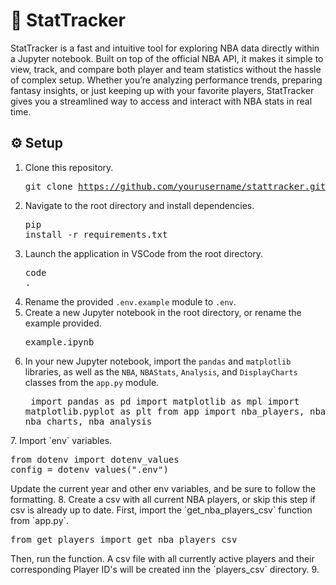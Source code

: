 # 🏀 StatTracker

StatTracker is a fast and intuitive tool for exploring NBA data directly within a Jupyter notebook. Built on top of the official NBA API, it makes it simple to view, track, and compare both player and team statistics without the hassle of complex setup. Whether you’re analyzing performance trends, preparing fantasy insights, or just keeping up with your favorite players, StatTracker gives you a streamlined way to access and interact with NBA stats in real time.

## ⚙️ Setup
1. Clone this repository. <pre>git clone https://github.com/yourusername/stattracker.git</pre>
2. Navigate to the root directory and install dependencies. <pre>pip install -r requirements.txt</pre>
3. Launch the application in VSCode from the root directory. <pre>code .</pre>
5. Rename the provided `.env.example` module to `.env`.
4. Create a new Jupyter notebook in the root directory, or rename the example provided. <pre>example.ipynb</pre>
6. In your new Jupyter notebook, import the `pandas` and `matplotlib` libraries, as well as the `NBA`, `NBAStats`, `Analysis`, and `DisplayCharts` classes from the `app.py` module. <pre>
import pandas as pd
import matplotlib as mpl
import matplotlib.pyplot as plt
from app import nba_players, nba_statistics, nba_charts, nba_analysis
</pre>
7. Import `env` variables. <pre>from dotenv import dotenv_values
config = dotenv_values(".env")</pre> Update the current year and other env variables, and be sure to follow the formatting.
8. Create a csv with all current NBA players, or skip this step if csv is already up to date. First, import the `get_nba_players_csv` function from `app.py`. <pre>from get_players import get_nba_players_csv</pre>Then, run the function. A csv file with all currently active players and their corresponding Player ID's will be created inn the `players_csv` directory.
9.
